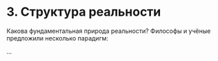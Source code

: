# 3. Структура реальности

Какова фундаментальная природа реальности? Философы и учёные предложили несколько парадигм:

...
